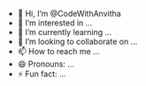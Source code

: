 - 👋 Hi, I’m @CodeWithAnvitha
- 👀 I’m interested in ...
- 🌱 I’m currently learning ...
- 💞️ I’m looking to collaborate on ...
- 📫 How to reach me ...
- 😄 Pronouns: ...
- ⚡ Fun fact: ...

<!---
CodeWithAnvitha/CodeWithAnvitha is a ✨ special ✨ repository because its `README.md` (this file) appears on your GitHub profile.
You can click the Preview link to take a look at your changes.
--->
